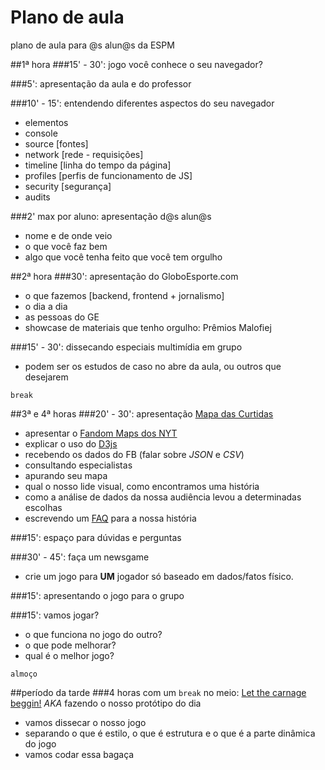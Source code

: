 # Plano de aula
plano de aula para @s alun@s da ESPM

##1ª hora
###15' - 30': jogo você conhece o seu navegador?

###5': apresentação da aula e do professor

###10' - 15': entendendo diferentes aspectos do seu navegador

* elementos
* console
* source [fontes]
* network [rede - requisições]
* timeline [linha do tempo da página]
* profiles [perfis de funcionamento de JS]
* security [segurança]
* audits


###2' max por aluno: apresentação d@s alun@s

* nome e de onde veio
* o que você faz bem
* algo que você tenha feito que você tem orgulho

##2ª hora
###30': apresentação do GloboEsporte.com

* o que fazemos [backend, frontend + jornalismo]
* o dia a dia
* as pessoas do GE
* showcase de materiais que tenho orgulho: Prêmios Malofiej

###15' - 30': dissecando especiais multimídia em grupo

* podem ser os estudos de caso no abre da aula, ou outros que desejarem

`break`

##3ª e 4ª horas
###20' - 30': apresentação [Mapa das Curtidas](http://app.globoesporte.globo.com/futebol/mapa-das-torcidas-no-facebook/)

* apresentar o [Fandom Maps dos NYT](http://www.nytimes.com/interactive/2014/04/24/upshot/facebook-baseball-map.html)
* explicar o uso do [D3js](https://d3js.org/)
* recebendo os dados do FB (falar sobre _JSON_ e _CSV_)
* consultando especialistas
* apurando seu mapa
* qual o nosso lide visual, como encontramos uma história
* como a análise de dados da nossa audiência levou a determinadas escolhas
* escrevendo um [FAQ](http://globoesporte.globo.com/futebol/noticia/2015/09/como-foi-feito-o-mapa-de-curtidas.html) para a nossa história

###15': espaço para dúvidas e perguntas

###30' - 45': faça um newsgame

* crie um jogo para __UM__ jogador só baseado em dados/fatos físico.  

###15': apresentando o jogo para o grupo  

###15': vamos jogar?  

* o que funciona no jogo do outro?
* o que pode melhorar?
* qual é o melhor jogo?

`almoço`

##período da tarde
###4 horas com um `break` no meio: [Let the carnage beggin!](https://www.youtube.com/watch?v=I0Er3K9f0vw) _AKA_ fazendo o nosso protótipo do dia

* vamos dissecar o nosso jogo
* separando o que é estilo, o que é estrutura e o que é a parte dinâmica do jogo
* vamos codar essa bagaça

